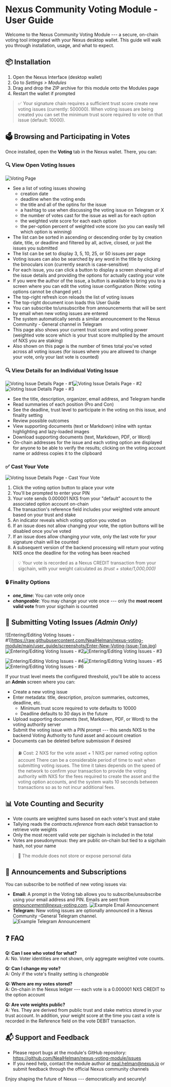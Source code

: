 # Nexus Community Voting Module - User Guide

Welcome to the Nexus Community Voting Module --- a secure, on-chain voting tool integrated with your Nexus desktop wallet. This guide will walk you through installation, usage, and what to expect.

## 📦 Installation

1.  Open the Nexus Interface (desktop wallet)
2.  Go to *Settings \> Modules*
3.  Drag and drop the ZIP archive for this module onto the Modules page
4.  Restart the wallet if prompted

> ✅ Your signature chain requires a sufficient trust score create new voting issues (currently: 500000).  When voting issues are being created you can set the minimum trust score required to vote on that issue (default: 10000).

## 🗳 Browsing and Participating in Votes

Once installed, open the **Voting** tab in the Nexus wallet. There, you can:

### 🔍 View Open Voting Issues

![Voting Page](https://raw.githubusercontent.com/NealHelman/nexus-voting-module/main/user_guide//screenshots/VotingPage.jpg)

- See a list of voting issues showing
  - creation date
  - deadline when the voting ends
  - the title and all of the optins for the issue
  - a hashtag to use when discussing the voting issue on Telegram or X
  - the number of votes cast for the issue as well as for each option
  - the weighted vote score for each each option
  - the per-option percent of weighted vote score (so you can easily tell which option is winning)
- The list can be sorted in ascending or descending order by by creation date, title, or deadline and filtered by all, active, closed, or just the issues you submitted
- The list can be set to display 3, 5, 10, 25, or 50 issues per page
- Voting issues can also be searched by any word in the title by clicking the binoculars icon (currently search is case-sensitive)
- For each issue, you can click a button to display a screen showing all of the issue details and providing the options for actually casting your vote
- If you were the author of the issue, a button is available to bring you to a screen where you can edit the voting issue configuration (Note: voting options cannot be changed yet.)
- The top-right refresh icon reloads the list of voting issues
- The top-right document icon loads this User Guide
- You can subscribe to/unsubscribe from announcements that will be sent by email when new voting issues are entered
- The system automatically sends a similar announcement to the Nexus Community - General channel in Telegram
- This page also shows your current trust score and voting power (weighted vote score which is your trust score multiplied by the amount of NXS you are staking)
- Also shown on this page is the number of times total you've voted across all voting issues (for issues where you are allowed to change your vote, only your last vote is counted)

### 🔍 View Details for an Individual Voting Issue

![Voting Issue Details Page - #1](https://raw.githubusercontent.com/NealHelman/nexus-voting-module/main/user_guide/screenshots/Issue-Details-Top.jpg)![Voting Issue Details Page - #2](https://raw.githubusercontent.com/NealHelman/nexus-voting-module/main/user_guide/screenshots/Issue-Details-Middle1.jpg)![Voting Issue Details Page - #3](https://raw.githubusercontent.com/NealHelman/nexus-voting-module/main/user_guide/screenshots/Issue-Details-Middle2.jpg)

- See the title, description, organizer, email address, and Telegram handle
- Read summaries of each position (Pro and Con)
- See the deadline, trust level to participate in the voting on this issue, and finality setting
- Review possible outcomes
- View supporting documents (text or Markdown) inline with syntax highlighting and lazy-loaded images
- Download supporting documents (text, Markdown, PDF, or Word)
- On-chain addresses for the issue and each voting option are displayed for anyone to be able to verify the results; clicking on the voting account name or address copies it to the clipboard

### ✅ Cast Your Vote

![Voting Issue Details Page - Cast Your Vote](./screenshots/Issue-Details-Bottom.jpg)

1.  Click the voting option button to place your vote
2.  You'll be prompted to enter your PIN
3.  Your vote sends 0.000001 NXS from your "default" account to the associated option account on-chain
4.  The transaction's reference field includes your weighted vote amount based on your trust and stake
5.  An indicator reveals which voting option you voted on
6.  If an issue does not allow changing your vote, the option buttons will be disabled once you've voted
7.  If an issue does allow changing your vote, only the last vote for your signature chain will be counted
7.  A subsequent version of the backend processing will return your voting NXS once the deadline for the voting has been reached

> 💡 Your vote is recorded as a Nexus CREDIT transaction from your sigchain, with your weight calculated as *(trust + stake/1,000,000)*

### 🔒 Finality Options

- *****one_time*****: You can vote only once
- *****changeable*****: You may change your vote once --- only the **most recent valid vote** from your sigchain is counted

## 🧾 Submitting Voting Issues *(Admin Only)*

![Entering/Editing Voting Issues - #1]https://raw.githubusercontent.com/NealHelman/nexus-voting-module/main/user_guide/screenshots/Enter-New-Voting-Issue-Top.jpg)![Entering/Editing Voting Issues - #2](https://raw.githubusercontent.com/NealHelman/nexus-voting-module/main/user_guide/screenshots/Enter-New-Voting-Issue-Middle.jpg)![Entering/Editing Voting Issues - #3](https://raw.githubusercontent.com/NealHelman/nexus-voting-module/main/user_guide//screenshots/Enter-New-Voting-Issue-Bottom.jpg)

![Entering/Editing Voting Issues - #4](https://raw.githubusercontent.com/NealHelman/nexus-voting-module/main/user_guide/screenshots/Edit-Voting-Issue-Top.jpg)![Entering/Editing Voting Issues - #5](https://raw.githubusercontent.com/NealHelman/nexus-voting-module/main/user_guide/screenshots/Edit-Voting-Issue-Supporting-Docs.jpg)![Entering/Editing Voting Issues - #6](https://raw.githubusercontent.com/NealHelman/nexus-voting-module/main/user_guide/screenshots/Edit-Voting-Issue-Options.jpg)

If your trust level meets the configured threshold, you'll be able to access an **Admin** screen where you can:

- Create a new voting issue
- Enter metadata: title, description, pro/con summaries, outcomes, deadline, etc.
  - Minimum trust score required to vote defaults to 10000
  - Deadline defaults to 30 days in the future
- Upload supporting documents (text, Markdown, PDF, or Word) to the voting authority server
- Submit the voting issue with a PIN prompt --- this sends NXS to the backend Voting Authority to fund asset and account creation
- Documents can be deleted before submission if desired

> ⛽ Cost: 2 NXS for the vote asset + 1 NXS per named voting option account
> There can be a considerable period of time to wait when submitting voting issues. The time it takes depends on the speed of the network to confirm your transaction to provide the voting authority with NXS for the fees required to create the asset and the voting option accounts, and the system waits 10 seconds between transactions so as to not incur additional fees.

## 📊 Vote Counting and Security

- Vote counts are weighted sums based on each voter's trust and stake
- Tallying reads the *contracts.reference* from each debit transaction to retrieve vote weights
- Only the most recent valid vote per sigchain is included in the total
- Votes are pseudonymous: they are public on-chain but tied to a sigchain hash, not your name

> 🔐 The module does not store or expose personal data

## 📢 Announcements and Subscriptions

You can subscribe to be notified of new voting issues via:

- **Email:** A prompt in the Voting tab allows you to subscribe/unsubscribe using your email address and PIN. Emails are sent from *announcement@nexus-voting.com*.
![Example Email Announcement](https://raw.githubusercontent.com/NealHelman/nexus-voting-module/main/user_guide/screenshots/Example-Email-Announcement.jpg)
- **Telegram:** New voting issues are optionally announced in a Nexus Community -General Telegram channel.
![Example Telegram Announcement](https://raw.githubusercontent.com/NealHelman/nexus-voting-module/main/user_guide/screenshots/Example-Telegram-Announcement.jpg)

## ❓ FAQ

**Q: Can I see who voted for what?**\
A: No. Voter identities are not shown, only aggregate weighted vote counts.

**Q: Can I change my vote?**\
A: Only if the vote's finality setting is *changeable*

**Q: Where are my votes stored?**\
A: On-chain in the Nexus ledger --- each vote is a 0.000001 NXS CREDIT to the option account

**Q: Are vote weights public?**\
A: Yes. They are derived from public trust and stake metrics stored in your trust account.  In addition, your weight score at the time you cast a vote is recorded in the Reference field on the vote DEBIT transaction.

## 📬 Support and Feedback

- Please report bugs at the module's GitHub repository: https://github.com/NealHelman/nexus-voting-module/issues
- If you need help, contact the module author at neal.helman@nexus.io or submit feedback through the official Nexus community channels

Enjoy shaping the future of Nexus --- democratically and securely!
